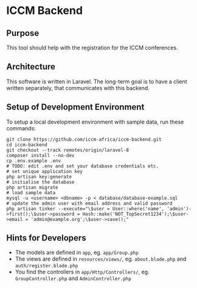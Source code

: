 ICCM Backend
============

Purpose
-------

This tool should help with the registration for the ICCM conferences.

Architecture
------------

This software is written in Laravel.
The long-term goal is to have a client written separately, that communicates with this backend.

Setup of Development Environment
--------------------------------

To setup a local development environment with sample data, run these commands:

```
git clone https://github.com/iccm-africa/iccm-backend.git
cd iccm-backend
git checkout --track remotes/origin/laravel-8
composer install --no-dev
cp .env.example .env
# TODO: edit .env and set your database credentials etc.
# set unique application key
php artisan key:generate
# initialise the database
php artisan migrate
# load sample data
mysql -u <username> <dbname> -p < database/database-example.sql
# update the admin user with email address and valid password
php artisan tinker --execute="\$user = User::where('name', 'admin')->first();\$user->password = Hash::make('NOT_TopSecret1234');\$user->email = 'admin@example.org';\$user->save();"
```

Hints for Developers
--------------------

* The models are defined in `app`, eg. `app/Group.php`
* The views are defined in `resources/views/`, eg. `about.blade.php` and `auth/register.blade.php`
* You find the controllers in `app/Http/Controllers/`, eg. `GroupController.php` and `AdminController.php`
